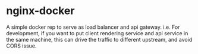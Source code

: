 # nginx-docker
A simple docker rep to serve as load balancer and api gateway.
i.e.
For development, if you want to put client rendering service and api service in the same machine, this can drive the traffic to different upstream, and avoid CORS issue.
